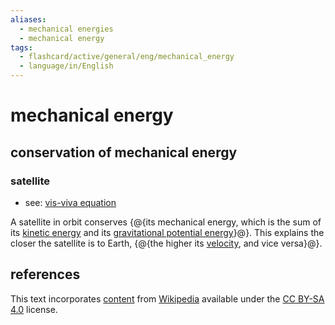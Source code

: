 ```yaml
---
aliases:
  - mechanical energies
  - mechanical energy
tags:
  - flashcard/active/general/eng/mechanical_energy
  - language/in/English
---
```


# mechanical energy

## conservation of mechanical energy

### satellite

- see: [vis-viva equation](vis-viva%20equation.md)

A satellite in orbit conserves {@{its mechanical energy, which is the sum of its [kinetic energy](kinetic%20energy.md) and its [gravitational potential energy](gravitational%20energy.md)}@}. This explains the closer the satellite is to Earth, {@{the higher its [velocity](velocity.md), and vice versa}@}. <!--SR:!2028-03-10,1028,350!2028-05-15,1078,350-->

## references

This text incorporates [content](https://en.wikipedia.org/wiki/mechanical_energy) from [Wikipedia](Wikipedia.md) available under the [CC BY-SA 4.0](https://creativecommons.org/licenses/by-sa/4.0/) license.
